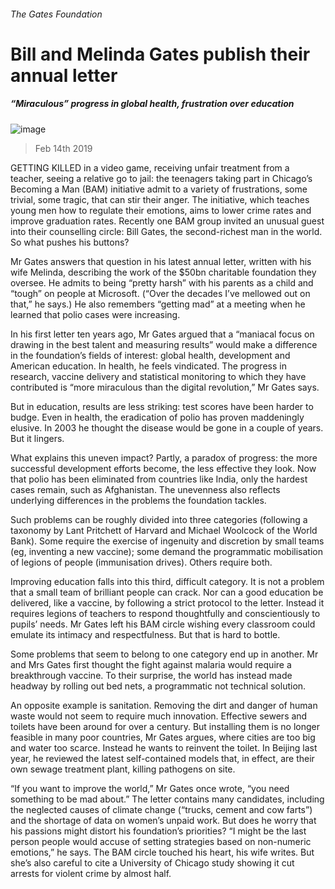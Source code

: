 ###### The Gates Foundation
# Bill and Melinda Gates publish their annual letter 
##### “Miraculous” progress in global health, frustration over education 
![image](images/20190216_FNP002_0.jpg) 
> Feb 14th 2019 
 
GETTING KILLED in a video game, receiving unfair treatment from a teacher, seeing a relative go to jail: the teenagers taking part in Chicago’s Becoming a Man (BAM) initiative admit to a variety of frustrations, some trivial, some tragic, that can stir their anger. The initiative, which teaches young men how to regulate their emotions, aims to lower crime rates and improve graduation rates. Recently one BAM group invited an unusual guest into their counselling circle: Bill Gates, the second-richest man in the world. So what pushes his buttons? 
Mr Gates answers that question in his latest annual letter, written with his wife Melinda, describing the work of the $50bn charitable foundation they oversee. He admits to being “pretty harsh” with his parents as a child and “tough” on people at Microsoft. (“Over the decades I’ve mellowed out on that,” he says.) He also remembers “getting mad” at a meeting when he learned that polio cases were increasing. 
In his first letter ten years ago, Mr Gates argued that a “maniacal focus on drawing in the best talent and measuring results” would make a difference in the foundation’s fields of interest: global health, development and American education. In health, he feels vindicated. The progress in research, vaccine delivery and statistical monitoring to which they have contributed is “more miraculous than the digital revolution,” Mr Gates says. 
But in education, results are less striking: test scores have been harder to budge. Even in health, the eradication of polio has proven maddeningly elusive. In 2003 he thought the disease would be gone in a couple of years. But it lingers. 
What explains this uneven impact? Partly, a paradox of progress: the more successful development efforts become, the less effective they look. Now that polio has been eliminated from countries like India, only the hardest cases remain, such as Afghanistan. The unevenness also reflects underlying differences in the problems the foundation tackles. 
Such problems can be roughly divided into three categories (following a taxonomy by Lant Pritchett of Harvard and Michael Woolcock of the World Bank). Some require the exercise of ingenuity and discretion by small teams (eg, inventing a new vaccine); some demand the programmatic mobilisation of legions of people (immunisation drives). Others require both. 
Improving education falls into this third, difficult category. It is not a problem that a small team of brilliant people can crack. Nor can a good education be delivered, like a vaccine, by following a strict protocol to the letter. Instead it requires legions of teachers to respond thoughtfully and conscientiously to pupils’ needs. Mr Gates left his BAM circle wishing every classroom could emulate its intimacy and respectfulness. But that is hard to bottle. 
Some problems that seem to belong to one category end up in another. Mr and Mrs Gates first thought the fight against malaria would require a breakthrough vaccine. To their surprise, the world has instead made headway by rolling out bed nets, a programmatic not technical solution. 
An opposite example is sanitation. Removing the dirt and danger of human waste would not seem to require much innovation. Effective sewers and toilets have been around for over a century. But installing them is no longer feasible in many poor countries, Mr Gates argues, where cities are too big and water too scarce. Instead he wants to reinvent the toilet. In Beijing last year, he reviewed the latest self-contained models that, in effect, are their own sewage treatment plant, killing pathogens on site. 
“If you want to improve the world,” Mr Gates once wrote, “you need something to be mad about.” The letter contains many candidates, including the neglected causes of climate change (“trucks, cement and cow farts”) and the shortage of data on women’s unpaid work. But does he worry that his passions might distort his foundation’s priorities? “I might be the last person people would accuse of setting strategies based on non-numeric emotions,” he says. The BAM circle touched his heart, his wife writes. But she’s also careful to cite a University of Chicago study showing it cut arrests for violent crime by almost half. 
